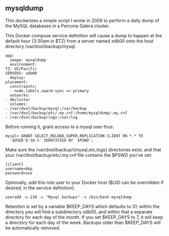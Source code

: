 ## mysqldump

This dockerizes a simple script I wrote in 2008 to perform a daily dump of
the MySQL databases in a Percona Galera cluster.

This Docker compose service definition will cause a dump to happen
at the default hour (3:30am in $TZ) from a server named xdb00 onto
the host directory /var/dvol/backup/mysql.

    app:
      image: mysqldump
      environment:
	TZ: US/Pacific
	SERVERS: xdb00
      deploy:
	placement:
	  constraints:
	  - node.labels.swarm-sync == primary
      networks:
	- dbcluster
      volumes:
	- /var/dvol/backup/mysql:/var/backup
	- /var/dvol/backup/etc/.my.cnf:/home/mysqldump/.my.cnf
	- /var/dvol/backup/logs:/var/log

Before running it, grant access to a mysql user thus:

    mysql> GRANT SELECT,RELOAD,SUPER,REPLICATION CLIENT ON *.* TO
      '$USER'@'10.%' IDENTIFIED BY '$PSWD';

Make sure the /var/dvol/backup/{mysql,etc,logs} directories exist,
and that your /var/dvol/backup/etc/.my.cnf file contains the $PSWD
you've set:

    [client]
    username=bkp
    password=xxx

Optionally, add this role user to your Docker host ($UID can be overridden if
desired, in the service definition):

    useradd -u 210 -c "Mysql backups" -s /bin/bash mysqldump

Retention is set by a variable $KEEP_DAYS which defaults to 31: within
the directory you will find a subdirectory xdb00, and within that a
separate directory for each day of the month. If you set $KEEP_DAYS
to 7, it will keep a directory for each day of the week. Backups older
than $KEEP_DAYS will be automatically removed.
